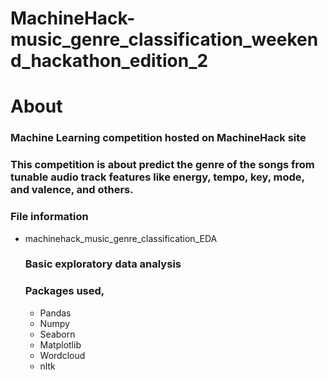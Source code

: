 # MachineHack-music_genre_classification_weekend_hackathon_edition_2

# About

### Machine Learning competition hosted on MachineHack site

### This competition is about predict the genre of the songs from tunable audio track features like energy, tempo, key, mode, and valence, and others.

### File information
 * machinehack_music_genre_classification_EDA
    ### Basic exploratory data analysis
    ### Packages used,
      * Pandas
      * Numpy
      * Seaborn
      * Matplotlib
      * Wordcloud
      * nltk
    
